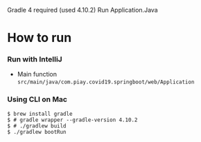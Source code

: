 Gradle 4 required (used 4.10.2) 
Run Application.Java 

# How to run
### Run with IntelliJ
- Main function
`src/main/java/com.piay.covid19.springboot/web/Application`

### Using CLI on Mac
```shell
$ brew install gradle
$ # gradle wrapper --gradle-version 4.10.2
$ # ./gradlew build
$ ./gradlew bootRun
```

